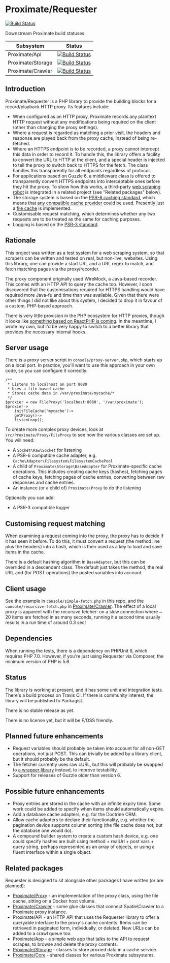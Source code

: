 Proximate/Requester
===

[![Build Status](https://travis-ci.org/halfer/proximate-requester.svg?branch=master)](https://travis-ci.org/halfer/proximate-requester)

Downstream Proximate build statuses:

| Subsystem  | Status |
| ---------- | ------ |
| Proximate/Api      | [![Build Status](https://travis-ci.org/halfer/proximate-api.svg?branch=master)](https://travis-ci.org/halfer/proximate-api)          |
| Proximate/Storage  | [![Build Status](https://travis-ci.org/halfer/proximate-storage.svg?branch=master)](https://travis-ci.org/halfer/proximate-storage)  |
| Proximate/Crawler  | [![Build Status](https://travis-ci.org/halfer/proximate-crawler.svg?branch=master)](https://travis-ci.org/halfer/proximate-crawler)  |

Introduction
---

Proximate/Requester is a PHP library to provide the building blocks for a record/playback
HTTP proxy. Its features include:

* When configured as an HTTP proxy, Proximate records any plaintext HTTP request without any
modifications being required on the client (other than changing the proxy settings).
* Where a request is regarded as matching a prior visit, the headers and response are played
back from the proxy cache, instead of being re-fetched.
* Where an HTTPS endpoint is to be recorded, a proxy cannot intercept this data in order to
record it. To handle this, the library offers a facility to convert the URL to HTTP at the
client, and a special header is injected to tell the proxy to switch back to HTTPS for the
fetch. The class handles this transparently for all endpoints regardless of protocol.
* For applications based on Guzzle 6, a middleware class is offered to transparently
convert HTTPS endpoints into interceptable ones before they hit the proxy. To show how this
works, a third-party [web scraping robot](https://github.com/spatie/crawler)
is integrated in a related project (see "Related packages" below).
* The storage system is based on the [PSR-6 caching standard](http://www.php-fig.org/psr/psr-6/),
which means that [any compatible cache provider](https://github.com/php-cache/cache/tree/master/src/Adapter)
could be used. Presently just a
[file cache](https://github.com/php-cache/cache/tree/master/src/Adapter/Filesystem) is implemented.
* Customisable request matching, which determines whether any two requests are to be treated
as the same for caching purposes.
* Logging is based on the [PSR-3 standard](http://www.php-fig.org/psr/psr-3/).

Rationale
---

This project was written as a test system for a web scraping system, so that scrapers can be
written and tested on real, but non-live, websites. Using this library, one can provide a
start URL and a URL regex to match, and fetch matching pages via the proxy/recorder.

The proxy component originally used WireMock, a Java-based recorder. This comes with an
HTTP API to query the cache too. However, I soon discovered that the customisations required
for HTTPS handling would have required more Java-fu and time than was available. Given that there
were other things I did not like about this system, I decided to drop it in favour of a custom,
PHP-based approach.

There is very little provision in the PHP ecosystem for HTTP proxies, though it looks like
[something based on ReactPHP is coming](https://github.com/clue/php-http-proxy-react/issues/4). In
the meantime, I wrote my own, but I'd be very happy to switch to a better library that provides
the necessary internal hooks.

Server usage
---

There is a proxy server script in `console/proxy-server.php`, which starts up on a local port.
In practice, you'll want to use this approach in your own code, so you can configure it correctly:

    /**
     * Listens to localhost on port 8080
     * Uses a file-based cache
     * Stores cache data in /var/proximate/mycache/*
     */
    $proxier = new FileProxy('localhost:8080', '/var/proximate');
    $proxier->
        initFileCache('mycache')->
        getProxy()->
        listenLoop();

To create more complex proxy devices, look at `src/Proximate/Proxy/FileProxy` to see how the
various classes are set up. You will need:

* A `Socket\Raw\Socket` for listening
* A PSR-6 compatible cache adapter, e.g. `Cache\Adapter\Filesystem\FilesystemCachePool`
* A child of `Proximate\Storage\BaseAdapter` for Proximate-specific cache operations. This
includes creating cache keys (hashes), fetching pages of cache keys, fetching pages of cache
entries, converting between raw responses and cache entries.
* An instance (or a child of) `Proximate\Proxy` to do the listening

Optionally you can add:

* A PSR-3 compatible logger

Customising request matching
---

When examining a request coming into the proxy, the proxy has to decide if it has seen it
before. To do this, it must convert a request (the method line plus the headers) into a hash,
which is then used as a key to load and save items in the cache.

There is a default hashing algorithm in `BaseAdapter`, but this can be overrided in a descendent
class. The default just takes the method, the real URL and (for POST operations) the posted
variables into account.

Client usage
---

See the example in `console/simple-fetch.php` in this repo, and the `console/recursive-fetch.php`
in [Proximate/Crawler](https://github.com/halfer/proximate-crawler). The effect
of a local proxy is apparent with the recursive fetcher: on a slow connection where ~ 20 items
are fetched in as many seconds, running it a second time usually results in a run time of
around 0.3 sec!

Dependencies
---

When running the tests, there is a dependency on PHPUnit 6, which requires PHP 7.0. However,
if you're just using Requester via Composer, the minimum version of PHP is 5.6.

Status
---

The library is working at present, and it has some unit and integration tests. There's a build
process on Travis CI. If there is community interest, the library will be published to Packagist.

There is no stable release as yet.

There is no license yet, but it will be F/OSS friendly.

Planned future enhancements
---

* Request variables should probably be taken into account for all non-GET operations, not
just POST. This can trivially be added by a library client, but it should probably be the
default.
* The fetcher currently uses raw cURL, but this will probably be swapped to
[a wrapper library](https://github.com/php-mod/curl) instead, to improve testability.
* Support for releases of Guzzle older than version 6.

Possible future enhancements
---

* Proxy entries are stored in the cache with an infinite expiry time. Some work could be added
to specify when items should automatically expire.
* Add a database cache adapters, e.g. for the Doctrine ORM.
* Allow cache adapters to declare their functionality, e.g. whether the pagination device
supports column sorting (the file cache does not, but the database one would do).
* A compound builder system to create a custom hash device, e.g. one could specify hashes
are built using method + realUrl + post vars + query string, perhaps represented as an array
of objects, or using a fluent interface within a single object.

Related packages
---

Requester is designed to sit alongside other packages I have written (or are planned):

* [Proximate/Proxy](https://github.com/halfer/proximate-proxy) - an implementation of the
proxy class, using the file cache, sitting on a Docker host volume.
* [Proximate/Crawler](https://github.com/halfer/proximate-crawler) - some glue classes that
connect Spatie\Crawler to a Proximate proxy instance.
* Proximate/API - an HTTP API that uses the Requester library to offer a queryable interface
to the proxy's cache contents. Items can be retrieved in paginated form, individually, or deleted.
New URLs can be added to a crawl queue too.
* Proximate/App - a simple web app that talks to the API to request scrapes, to browse and delete
the proxy contents.
* [Proximate/Storage](https://github.com/halfer/proximate-storage) - classes to store
proxied data in a cache service.
* [Proximate/Core](https://github.com/halfer/proximate-core) - shared classes for various
Proximate subsystems.
